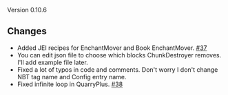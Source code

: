 Version 0.10.6

## Changes
* Added JEI recipes for EnchantMover and Book EnchantMover. [#37](https://github.com/Kotori316/QuarryPlus/issues/37)
* You can edit json file to choose which blocks ChunkDestroyer removes. I'll add example file later.
* Fixed a lot of typos in code and comments. Don't worry I don't change NBT tag name and Config entry name.
* Fixed infinite loop in QuarryPlus. [#38](https://github.com/Kotori316/QuarryPlus/issues/38)

